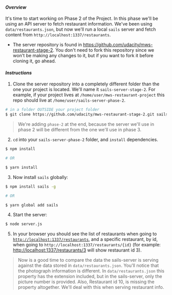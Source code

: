 #### _Overview_

It's time to start working on Phase 2 of the Project. In this phase we'll be using an API server to fetch restaurant information. We've been using `data/restaurants.json`, but now we'll run a local `sails` server and fetch content from `http://localhost:1337/restaurants`.

* The server repository is found in https://github.com/udacity/mws-restaurant-stage-2. You don't need to fork this repository since we won't be making any changes to it, but if you want to fork it before cloning it, go ahead.

#### _Instructions_

1. Clone the server repository into a completely different folder than the one your project is located. We'll name it `sails-server-stage-2`. For example, if your project lives at `/home/user/mws-restaurant-project` this repo should live at `/home/user/sails-server-phase-2`. 

```bash
# in a folder OUTSIDE your project folder
$ git clone https://github.com/udacity/mws-restaurant-stage-2.git sails-server-phase-2
```
> We're adding `phase-2` at the end, because the server we'll use in phase 2 will be different from the one we'll use in phase 3.

2. `cd` into your `sails-server-phase-2` folder, and `install` dependencies.
```bash
$ npm install

# OR

$ yarn install
```

3. Now install `sails` globally:
```bash
$ npm install sails -g

# OR

$ yarn global add sails
```

4. Start the server:
```bash
$ node server.js
```

5. In your browser you should see the list of restaurants when going to [`http://localhost:1337/restaurants`](http://localhost:1337/restaurants), and a specific restaurant, by id, when going to `http://localhost:1337/restaurants/{id}` (for example: [http://localhost:1337/restaurants/3](http://localhost:1337/restaurants/3) will show restaurant id 3).
> Now is a good time to compare the data the sails-server is serving against the data stored in `data/restaurants.json`. You'll notice that the photograph information is different. In `data/restaurants.json` this property has the extension included, but in the sails-server, only the picture number is provided. Also, Restaurant id 10, is missing the property altogether. We'll deal with this when serving restaurant info.
